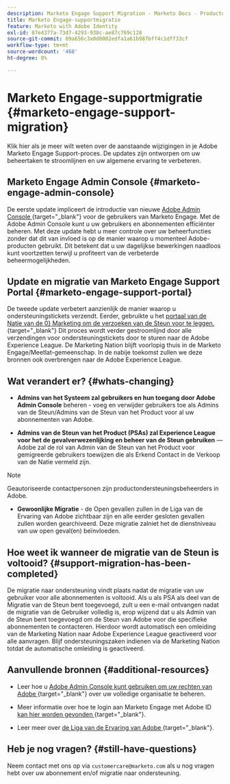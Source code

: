 ```yaml
---
description: Marketo Engage Support Migration - Marketo Docs - Productdocumentatie
title: Marketo Engage-supportmigratie
feature: Marketo with Adobe Identity
exl-id: 07e4377a-73d7-4293-938c-ae87c769c128
source-git-commit: 09a656c3a0d0002edfa1a61b987bff4c1dff33cf
workflow-type: tm+mt
source-wordcount: '468'
ht-degree: 0%

---
```


# Marketo Engage-supportmigratie {#marketo-engage-support-migration}

Klik hier als je meer wilt weten over de aanstaande wijzigingen in je Adobe Marketo Engage Support-proces. De updates zijn ontworpen om uw beheertaken te stroomlijnen en uw algemene ervaring te verbeteren.

## Marketo Engage Admin Console {#marketo-engage-admin-console}

De eerste update impliceert de introductie van nieuwe [ Adobe Admin Console ](https://helpx.adobe.com/nl/enterprise/admin-guide.html){target="_blank"} voor de gebruikers van Marketo Engage. Met de Adobe Admin Console kunt u uw gebruikers en abonnementen efficiënter beheren. Met deze update hebt u meer controle over uw beheerfuncties zonder dat dit van invloed is op de manier waarop u momenteel Adobe-producten gebruikt. Dit betekent dat u uw dagelijkse bewerkingen naadloos kunt voortzetten terwijl u profiteert van de verbeterde beheermogelijkheden.

## Update en migratie van Marketo Engage Support Portal {#marketo-engage-support-portal}

De tweede update verbetert aanzienlijk de manier waarop u ondersteuningstickets verzendt. Eerder, gebruikte u het [ portaal van de Natie van de 0&rbrace; Marketing om de verzoeken van de Steun voor te leggen. ](https://nation.marketo.com/){target="_blank"} Dit proces wordt verder gestroomlijnd door alle verzendingen voor ondersteuningstickets door te sturen naar de Adobe Experience League. De Marketing Nation blijft voorlopig thuis in de Marketo Engage/Meetlat-gemeenschap. In de nabije toekomst zullen we deze bronnen ook overbrengen naar de Adobe Experience League.

## Wat verandert er? {#whats-changing}

* **Admins van het Systeem zal gebruikers en hun toegang door Adobe Admin Console** beheren - voeg en verwijder gebruikers toe als Admins van de Steun/Admins van de Steun van het Product voor al uw abonnementen van Adobe.

* **Admins van de Steun van het Product (PSAs) zal Experience League voor het de gevalverwezenlijking en beheer van de Steun gebruiken** — Adobe zal de rol van Admin van de Steun van het Product voor gemigreerde gebruikers toewijzen die als Erkend Contact in de Verkoop van de Natie vermeld zijn.

>[!NOTE]
>
>Geautoriseerde contactpersonen zijn productondersteuningsbeheerders in Adobe.

* **Gewoonlijke Migratie** - de Open gevallen zullen in de Liga van de Ervaring van Adobe zichtbaar zijn en alle eerder gesloten gevallen zullen worden gearchiveerd. Deze migratie zal **&#x200B;**&#x200B;niet het de dienstniveau van uw open geval(en) beïnvloeden.

## Hoe weet ik wanneer de migratie van de Steun is voltooid? {#support-migration-has-been-completed}

De migratie naar ondersteuning vindt plaats nadat de migratie van uw gebruiker voor alle abonnementen is voltooid. Als u als PSA als deel van de Migratie van de Steun bent toegevoegd, zult u een e-mail ontvangen nadat de migratie van de Gebruiker volledig is, erop wijzend dat u als Admin van de Steun bent toegevoegd om de Steun van Adobe voor die specifieke abonnementen te contacteren. Hierdoor wordt automatisch een omleiding van de Marketing Nation naar Adobe Experience League geactiveerd voor alle aanvragen. Blijf ondersteuningszaken indienen via de Marketing Nation totdat de automatische omleiding is geactiveerd.

## Aanvullende bronnen {#additional-resources}

* Leer hoe u [ Adobe Admin Console kunt gebruiken om uw rechten van Adobe ](https://helpx.adobe.com/nl/enterprise/using/admin-roles.html){target="_blank"} over uw volledige organisatie te beheren.

* Meer informatie over hoe te login aan Marketo Engage met Adobe ID [ kan hier worden gevonden ](/help/marketo/product-docs/administration/marketo-with-adobe-identity/user-sign-in-with-adobe-id.md){target="_blank"}.

* Leer meer over [ de Liga van de Ervaring van Adobe ](https://experienceleague.adobe.com/nl){target="_blank"}.

## Heb je nog vragen? {#still-have-questions}

Neem contact met ons op via `customercare@marketo.com` als u nog vragen hebt over uw abonnement en/of migratie naar ondersteuning.
